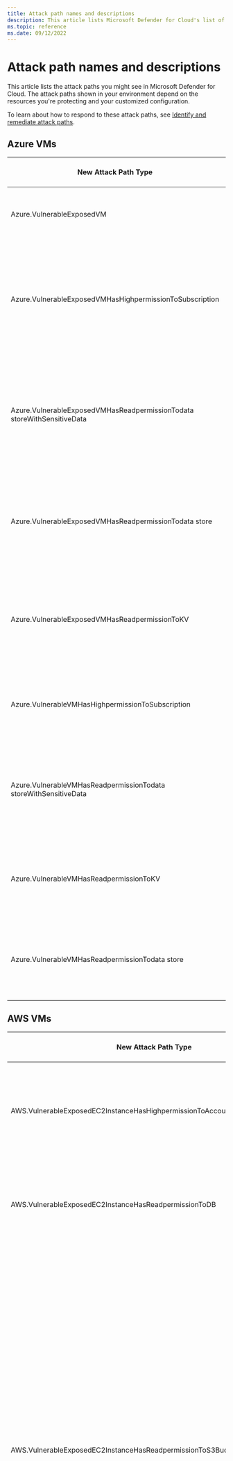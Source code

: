 ```yaml
---
title: Attack path names and descriptions
description: This article lists Microsoft Defender for Cloud's list of attack paths based on resource.
ms.topic: reference
ms.date: 09/12/2022
---
```



# Attack path names and descriptions

This article lists the attack paths you might see in Microsoft Defender for Cloud. The attack paths shown in your environment depend on the resources you're protecting and your customized configuration.

To learn about how to respond to these attack paths, see [Identify and remediate attack paths](how-to-manage-attack-path.md).

## Azure VMs

| New Attack Path Type | Attack Path Display Name | Attack Path Description |
|--|--|--|
| Azure.VulnerableExposedVM | Internet exposed VM has high severity vulnerabilities | Virtual machine '\[MachineName]' is reachable from the internet and has high severity vulnerabilities \[RCE] |
| Azure.VulnerableExposedVMHasHighpermissionToSubscription | Internet exposed VM has high severity vulnerabilities and high permission to a subscription | Virtual machine '\[MachineName]' is reachable from the internet, has high severity vulnerabilities \[RCE] and \[IdentityDescription] with \[PermissionType] permission to subscription '\[SubscriptionName]' |
| Azure.VulnerableExposedVMHasReadpermissionTodata storeWithSensitiveData | Internet exposed VM has high severity vulnerabilities and read permission to a data store with sensitive data | Virtual machine '\[MachineName]' is reachable from the internet, has high severity vulnerabilities \[RCE] and \[IdentityDescription] with read permission to \[DatabaseType] '\[DatabaseName]' containing sensitive data |
| Azure.VulnerableExposedVMHasReadpermissionTodata store | Internet exposed VM has high severity vulnerabilities and read permission to a data store | Virtual machine '\[MachineName]' is reachable from the internet, has high severity vulnerabilities \[RCE] and \[IdentityDescription] with read permission to \[DatabaseType] '\[DatabaseName]' |
| Azure.VulnerableExposedVMHasReadpermissionToKV | Internet exposed VM has high severity vulnerabilities and read permission to a Key Vault | Virtual machine '\[MachineName]' is reachable from the internet, has high severity vulnerabilities \[RCE] and \[IdentityDescription] with read permission to Key Vault '\[KVName]' |
| Azure.VulnerableVMHasHighpermissionToSubscription | VM has high severity vulnerabilities and high permission to a subscription | Virtual machine '\[MachineName]' has high severity vulnerabilities \[RCE] and has high permission to subscription '\[SubscriptionName]' |
| Azure.VulnerableVMHasReadpermissionTodata storeWithSensitiveData | VM has high severity vulnerabilities and read permission to a data store with sensitive data | Virtual machine '\[MachineName]' has high severity vulnerabilities \[RCE] and \[IdentityDescription] with read permission to \[DatabaseType] '\[DatabaseName]' containing sensitive data |
| Azure.VulnerableVMHasReadpermissionToKV | VM has high severity vulnerabilities and read permission to a Key Vault | Virtual machine '\[MachineName]' has high severity vulnerabilities \[RCE] and \[IdentityDescription] with read permission to Key Vault '\[KVName]' |
| Azure.VulnerableVMHasReadpermissionTodata store | VM has high severity vulnerabilities and read permission to a data store | Virtual machine '\[MachineName]' has high severity vulnerabilities \[RCE] and \[IdentityDescription] with read permission to \[DatabaseType] '\[DatabaseName]' |

## AWS VMs

| New Attack Path Type | Attack Path Display Name	| Attack Path Description |
|--|--|--|
| AWS.VulnerableExposedEC2InstanceHasHighpermissionToAccount | Internet exposed EC2 instance has high severity vulnerabilities and high permission to an account | AWS EC2 instance '\[EC2Name]' is reachable from the internet, has high severity vulnerabilities\[RCE] and has '\[permission]' permission to account '\[AccountName]' |
| AWS.VulnerableExposedEC2InstanceHasReadpermissionToDB | Internet exposed EC2 instance has high severity vulnerabilities and read permission to a DB | AWS EC2 instance '\[MachineName]' is reachable from the internet, has high severity vulnerabilities\[RCE] and has '\[permission]' permission to DB '\[DatabaseName]'|
|  AWS.VulnerableExposedEC2InstanceHasReadpermissionToS3Bucket | Internet exposed EC2 instance has high severity vulnerabilities and read permission to S3 bucket | Option 1 <br> AWS EC2 instance '\[MachineName]' is reachable from the internet, has high severity vulnerabilities\[RCE] and has IAM role attached with '\[Rolepermission]' permission via IAM policy to S3 bucket '\[BucketName]' <br> <br> Option 2 <br> AWS EC2 instance '\[MachineName]' is reachable from the internet, has high severity vulnerabilities\[RCE] and has IAM role attached with '\[S3permission]' permission via bucket policy to S3 bucket '\[BucketName]' <br> <br> Option 3 <br> AWS EC2 instance '\[MachineName]' is reachable from the internet, has high severity vulnerabilities\[RCE] and has IAM role attached with '\[Rolepermission]' permission via IAM policy and '\[S3permission]' permission via bucket policy to S3 bucket '\[BucketName]'|
| AWS.VulnerableExposedEC2InstanceHasReadpermissionToS3BucketWithSensitiveData | Internet exposed EC2 instance has high severity vulnerabilities and read permission to a S3 bucket with sensitive data | Option 1 <br> AWS EC2 instance '\[MachineName]' is reachable from the internet, has high severity vulnerabilities\[RCE] and has IAM role attached with '\[Rolepermission]' permission via IAM policy to S3 bucket '\[BucketName]' containing sensitive data <br> <br> Option 2 <br> AWS EC2 instance '\[MachineName]' is reachable from the internet, has high severity vulnerabilities\[RCE] and has IAM role attached with '\[S3permission]' permission via bucket policy to S3 bucket '\[BucketName]' containing sensitive data <br> <br> Option 3 <br> AWS EC2 instance '\[MachineName]' is reachable from the internet, has high severity vulnerabilities\[RCE] and has IAM role attached with '\[Rolepermission]' permission via IAM policy and '\[S3permission] permission via bucket policy to S3 bucket '\[BucketName]' containing sensitive data |
| AWS.VulnerableExposedEC2InstanceHasReadpermissionToKMS | Internet exposed EC2 instance has high severity vulnerabilities and read permission to a KMS | Option 1 <br> AWS EC2 instance '\[MachineName]' is reachable from the internet, has high severity vulnerabilities\[RCE] and has IAM role attached with '\[Rolepermission]' permission via IAM policy to AWS Key Management Service (KMS) '\[KeyName]' <br> <br> Option 2 <br> AWS EC2 instance '\[MachineName]' is reachable from the internet, has vulnerabilities allowing remote code execution and has IAM role attached with '\[Keypermission]' permission via AWS Key Management Service (KMS) policy to key '\[KeyName]' <br> <br> Option 3 <br> AWS EC2 instance '\[MachineName]' is reachable from the internet, has vulnerabilities allowing remote code execution and has IAM role attached with '\[Rolepermission]' permission via IAM policy and '\[Keypermission] permission via AWS Key Management Service (KMS) policy to key '\[KeyName]' |
| AWS.VulnerableExposedEC2InstanceHasReadpermissionTodata store | Internet exposed EC2 instance has high severity vulnerabilities and read permission to a data store | Option 1 <br> AWS EC2 instance '\[MachineName]' is reachable from the internet, has high severity vulnerabilities\[RCE] and has IAM role attached with '\[Rolepermission]' permission via IAM policy to '\[data storeType]' '\[BucketName]' <br> <br> Option 2 <br> AWS EC2 instance '\[MachineName]' is reachable from the internet, has high severity vulnerabilities\[RCE] and has IAM role attached with '\[S3permission]' permission via bucket policy to '\[data storeType]' '\[BucketName]' Option 3 <br> AWS EC2 instance '\[MachineName]' is reachable from the internet, has high severity vulnerabilities\[RCE] and has IAM role attached with '\[Rolepermission]' permission via IAM policy and '\[S3permission] permission via bucket policy to '\[data storeType]' '\[BucketName]' |
| AWS.VulnerableExposedEC2InstanceHasReadpermissionTodata storeWithSensitiveData | Internet exposed EC2 instance with high severity vulnerabilities and read permission to a data store with sensitive data | Option 1 <br> AWS EC2 instance '\[MachineName]' is reachable from the internet, has high severity vulnerabilities\[RCE] and has IAM role attached with '\[Rolepermission]' permission via IAM policy to '\[data storeType]' '\[BucketName]' containing sensitive data <br> <br> Option 2 <br> AWS EC2 instance '\[MachineName]' is reachable from the internet, has high severity vulnerabilities\[RCE] and has IAM role attached with '\[S3permission]' permission via bucket policy to '\[data storeType]' '\[BucketName]' containing sensitive data <br> <br> Option 3 <br> AWS EC2 instance '\[MachineName]' is reachable from the internet, has high severity vulnerabilities\[RCE] and has IAM role attached with '\[Rolepermission]' permission via IAM policy and '\[S3permission] permission via bucket policy to '\[data storeType]' '\[BucketName]' containing sensitive data|
| AWS.VulnerableExposedEC2Instance | Internet exposed EC2 instance has high severity vulnerabilities | AWS EC2 instance '\[EC2Name]' is reachable from the internet and has high severity vulnerabilities\[RCE] |
| AWS.VulnerableEC2InstanceHasHighpermissionToAccount | EC2 instance has high severity vulnerabilities and high permission to an account | An EC2 instance '\[EC2Name]' has high severity vulnerabilities\[RCE] and has '\[permission]' permission to account '\[AccountName] |
| AWS.VulnerableEC2InstanceHasReadpermissionToKMS | EC2 instance has high severity vulnerabilities and read permission to an AWS KMS | Option 1 <br> An EC2 instance '\[MachineName]' has high severity vulnerabilities\[RCE] and has IAM role attached with '\[Rolepermission]' permission via IAM policy to AWS Key Management Service (KMS) '\[KeyName]' <br> <br> Option 2 <br> An EC2 instance '\[MachineName]' has vulnerabilities allowing remote code execution and has IAM role attached with '\[Keypermission]' permission via AWS Key Management Service (KMS) policy to key '\[KeyName]' <br> <br> Option 3 <br> AWS EC2 instance '\[MachineName]' has vulnerabilities allowing remote code execution and has IAM role attached with '\[Rolepermission]' permission via IAM policy and '\[Keypermission] permission via AWS Key Management Service (KMS) policy to key '\[KeyName]' |
| AWS.VulnerableEC2InstanceHasReadpermissionTodata storeWithSensitiveData | EC2 instance has high severity vulnerabilities and read permission to a data store with sensitive data | Option 1 <br> An EC2 instance '\[MachineName]' has high severity vulnerabilities\[RCE] and has IAM role attached with '\[Rolepermission]' permission via IAM policy to S3 bucket '\[BucketName]' containing sensitive data <br> <br> Option 2 <br> An EC2 instance '\[MachineName]' has high severity vulnerabilities\[RCE] and has IAM role attached with '\[permission]' permission via bucket policy to S3 bucket '\[BucketName]' containing sensitive data <br> <br> Option 3 <br> An EC2 instance '\[MachineName]' has high severity vulnerabilities\[RCE] and has IAM role attached with '\[Rolepermission]' permission via IAM policy and '\[permission] permission via bucket policy to S3 bucket '\[BucketName]' containing sensitive data" |

## Azure data

| New Attack Path Type | Attack Path Display Name	| Attack Path Description |
|--|--|--|
| Azure.ExposedSQLOnVMWithCommonUserNameAllowsCodeExec | Internet exposed SQL on VM has a user account with commonly used username and allows code execution on the VM | SQL on VM '\[SqlVirtualMachineName]' is reachable from the internet, has a local user account with commonly used username (which is prone to brute force attacks), and has vulnerabilities allowing code execution and lateral movement to the underlying VM |
| Azure.VulnerableExposedSQLOnVMWithCommonUserName | Internet exposed SQL on VM has a user account with commonly used username and known vulnerabilities | SQL on VM '\[SqlVirtualMachineName]' is reachable from the internet, has a local user account with commonly used username (which is prone to brute force attacks), and has known vulnerabilities (CVEs) |
| Azure.SQLOnVMWithCommonUserNameAllowsCodeExec | SQL on VM has a user account with commonly used username and allows code execution on the VM | SQL on VM '\[SqlVirtualMachineName]' has a local user account with commonly used username (which is prone to brute force attacks), and has vulnerabilities allowing code execution and lateral movement to the underlying VM |
| Azure.VulnerableSQLOnVMWithCommonUserName | SQL on VM has a user account with commonly used username and known vulnerabilities | SQL on VM '\[SqlVirtualMachineName]' has a local user account with commonly used username (which is prone to brute force attacks), and has known vulnerabilities (CVEs) |
| Azure.PubliclyAccessibleStorageContainerWithSensitiveData | Internet exposed Azure Storage container with sensitive data is publicly accessible | Azure storage container \[StorageAccountName]/\[ContainerName] with sensitive data is reachable from the internet and allows public read access without authorization required |

## AWS Data

| New Attack Path Type | Attack Path Display Name	| Attack Path Description |
|--|--|--|
| AWS.PubliclyAccessibleExposedS3BucketWithSensitiveData | Internet exposed AWS S3 Bucket with sensitive data is publicly accessible | S3 bucket '\[BucketName]' with sensitive data is reachable from the internet and allows public read access without authorization required |

## Azure containers

| New Attack Path Type | Attack Path Display Name	| Attack Path Description |
|--|--|--|
| Azure.VulnerableExposedAKSPod | Internet exposed Kubernetes pod is running a container with RCE vulnerabilities | Internet exposed Kubernetes pod '\[pod name]' in namespace '\[namespace]' is running a container '\[container name]' using image '\[image name]' which has vulnerailities allowing remote code execution |
| Azure.VulnerableAKSPodWithHostNetworkAccess | Kubernetes pod running on an internet exposed node uses host network is running a container with RCE vulnerabilities | Kubernetes pod '\[pod name]' in namespace '\[namespace]' with host network access enabled is exposed to the internet via the host network. The pod is running container '\[container name]' using image '\[image name]' which has vulnerabilities allowing remote code execution |

## Next steps

For related information, see the following:
- [What are the Cloud Security Graph, Attack Path Analysis, and the Cloud Security Explorer?](concept-attack-path.md)
- [Identify and remediate attack paths](how-to-manage-attack-path.md)
- [Cloud Security Explorer](how-to-manage-cloud-security-explorer.md)
